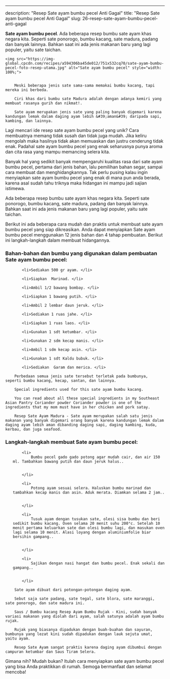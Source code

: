 ---
description: "Resep Sate ayam bumbu pecel Anti Gagal"
title: "Resep Sate ayam bumbu pecel Anti Gagal"
slug: 26-resep-sate-ayam-bumbu-pecel-anti-gagal

<p>
	<strong>Sate ayam bumbu pecel</strong>. 
	Ada beberapa resep bumbu sate ayam khas negara kita. Seperti sate ponorogo, bumbu kacang, sate madura, padang dan banyak lainnya. Bahkan saat ini ada jenis makanan baru yang lagi populer, yaitu sate taichan.
</p>
<p>
	
	<img src="https://img-global.cpcdn.com/recipes/a594306ba45de012/751x532cq70/sate-ayam-bumbu-pecel-foto-resep-utama.jpg" alt="Sate ayam bumbu pecel" style="width: 100%;">
	
	
		Meski beberapa jenis sate sama-sama memakai bumbu kacang, tapi mereka ini berbeda.
	
		Ciri khas dari bumbu sate Madura adalah dengan adanya kemiri yang membuat rasanya gurih dan nikmat!.
	
		Sate ayam merupakan jenis sate yang paling banyak digemari karena kandungan lemak dalam daging ayam lebih &#39;aman&#39; daripada sapi, kambing, dan lainnya.
	
</p>

<p>
	Lagi mencari ide resep sate ayam bumbu pecel yang unik? Cara membuatnya memang tidak susah dan tidak juga mudah. Jika keliru mengolah maka hasilnya tidak akan memuaskan dan justru cenderung tidak enak. Padahal sate ayam bumbu pecel yang enak seharusnya punya aroma dan cita rasa yang mampu memancing selera kita.
</p>

<p>
	Banyak hal yang sedikit banyak mempengaruhi kualitas rasa dari sate ayam bumbu pecel, pertama dari jenis bahan, lalu pemilihan bahan segar, sampai cara membuat dan menghidangkannya. Tak perlu pusing kalau ingin menyiapkan sate ayam bumbu pecel yang enak di mana pun anda berada, karena asal sudah tahu triknya maka hidangan ini mampu jadi sajian istimewa.
</p>

<p>
	Ada beberapa resep bumbu sate ayam khas negara kita. Seperti sate ponorogo, bumbu kacang, sate madura, padang dan banyak lainnya. Bahkan saat ini ada jenis makanan baru yang lagi populer, yaitu sate taichan.
</p>


<p>
	Berikut ini ada beberapa cara mudah dan praktis untuk membuat sate ayam bumbu pecel yang siap dikreasikan. Anda dapat menyiapkan Sate ayam bumbu pecel menggunakan 12 jenis bahan dan 4 tahap pembuatan. Berikut ini langkah-langkah dalam membuat hidangannya.
</p> 

<h3>Bahan-bahan dan bumbu yang digunakan dalam pembuatan Sate ayam bumbu pecel:</h3>

<ol>
	
		<li>Sediakan 500 gr ayam. </li>
	
		<li>Siapkan  Marinad. </li>
	
		<li>Ambil 1/2 bawang bombay. </li>
	
		<li>Siapkan 1 bawang putih. </li>
	
		<li>Ambil 2 lembar daun jeruk. </li>
	
		<li>Sediakan 1 ruas jahe. </li>
	
		<li>Siapkan 1 ruas laos. </li>
	
		<li>Gunakan 1 sdt ketumbar. </li>
	
		<li>Gunakan 2 sdm kecap manis. </li>
	
		<li>Ambil 1 sdm kecap asin. </li>
	
		<li>Gunakan 1 sdt Kaldu bubuk. </li>
	
		<li>Sediakan  Garam dan merica. </li>
	
</ol>
<p>
	
		Perbedaan semua jenis sate tersebut terletak pada bumbunya, seperti bumbu kacang, kecap, santan, dan lainnya.
	
		Special ingredients used for this sate ayam bumbu kacang.
	
		You can read about all these special ingredients in my Southeast Asian Pantry Coriander powder Coriander powder is one of the ingredients that my mom must have in her chicken and pork satay.
	
		Resep Sate Ayam Madura - Sate ayam merupakan salah satu jenis makanan yang banyak digemari orang banyak karena kandungan lemak dalam daging ayam lebih aman dibanding daging sapi, daging kambing, kuda, kerbau, dan juga seafood.
	
</p>


<h3>Langkah-langkah membuat Sate ayam bumbu pecel:</h3>

<ol>
	
		<li>
			Bumbu pecel gado gado potong agar mudah cair, dan air 150 ml. Tambahkan bawang putih dan daun jeruk halus..
			
			
		</li>
	
		<li>
			Potong ayam sesuai selera. Haluskan bumbu marinad dan tambahkan kecap manis dan asin. Aduk merata. Diamkan selama 2 jam..
			
			
		</li>
	
		<li>
			Tusuk ayam dengan tusukan sate, olesi sisa bumbu dan beri sedikit bumbu kacang. Oven selama 20 menit suhu 200°c. Setelah 10 menit pertama keluarkan sate dan olesi bumbu lagi, dan masukan oven lagi selama 10 menit. Alasi loyang dengan aluminiumfolie biar bersihin gampang..
			
			
		</li>
	
		<li>
			Sajikan dengan nasi hangat dan bumbu pecel. Enak sekali dan gampang..
			
			
		</li>
	
</ol>

<p>
	
		Sate ayam dibuat dari potongan-potongan daging ayam.
	
		Sebut saja sate padang, sate tegal, sate blora, sate maranggi, sate ponorogo, dan sate madura ini.
	
		Saus / Bumbu kacang Resep Ayam Bumbu Rujak - Kini, sudah banyak variasi makanan yang diolah dari ayam, salah satunya adalah ayam bumbu rujak.
	
		Rujak yang biasanya dipadukan dengan buah-buahan dan sayuran, bumbunya yang lezat kini sudah dipadukan dengan lauk sejuta umat, yaitu ayam.
	
		Resep Sate Ayam sangat praktis karena daging ayam dibumbui dengan campuran ketumbar dan Saus Tiram Selera.
	
</p>

<p>
	Gimana nih? Mudah bukan? Itulah cara menyiapkan sate ayam bumbu pecel yang bisa Anda praktikkan di rumah. Semoga bermanfaat dan selamat mencoba!
</p>
